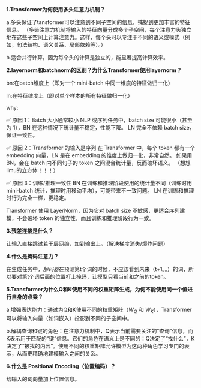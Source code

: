 **1.Transformer为何使用多头注意力机制？**

a.多头保证了tansformer可以注意到不同子空间的信息，捕捉到更加丰富的特征信息。
（多头注意力机制将输入的特征向量分成多个子空间，每个注意力头独立地在这些子空间上计算注意力。这样，每个头可以专注于不同的语义或模式（例如，句法结构、语义关系、局部依赖等）。）

b.适合并行计算，因为每个头的计算是独立的，能显著提高计算效率。

**2.layernorm和batchnorm的区别？为什么Transformer使用layernorm？**

bn:在batch维度上（即对一个 mini-batch 中同一维度的特征做归一化）

ln:在特征维度上（即对单个样本的所有特征做归一化）

why: 

✅ 原因 1：Batch 大小通常较小
NLP 或序列任务中，batch size 可能很小（甚至为 1），BN 在这种情况下统计量不稳定，性能下降。
LN 完全不依赖 batch size，保证一致性。

✅ 原因 2：Transformer 的输入是序列
在 Transformer 中，每个 token 都有一个 embedding 向量，LN 是在 embedding 的维度上做归一化，非常自然。
如果用 BN，会在 batch 内不同句子的 token 之间混合统计量，反而破坏语义。
（想想limu的立方体！！！）

✅ 原因 3：训练/推理一致性
BN 在训练和推理阶段使用的统计量不同（训练时用 mini-batch 统计，推理时用移动平均），可能带来不一致问题。
LN 在训练和推理时行为完全一样，更稳定。

Transformer 使用 LayerNorm，因为它对 batch size 不敏感，更适合序列建模，不会破坏 token 的独立性，而且训练和推理阶段行为一致。

**3.残差连接是什么？**

让输入直接跳过若干层网络，加到输出上。（解决梯度消失/爆炸问题）

**4.什么是掩码注意力？**

在生成任务中，*解码器*在预测第t个词的时候，不应该看到未来（t+1。。）的词，所以要对第t个词后面的位置打上掩码，让模型只看当前和之前的token。

**5.Transformer为什么Q和K使用不同的权重矩阵生成，为何不能使用同一个值进行自身的点乘？**

a.增强表达能力：通过为Q和K使用不同的权重矩阵（$W_Q$ 和 $W_K$），Transformer可以将输入向量（如词嵌入）投影到不同的子空间中。

b.解耦查询和键的角色：在注意力机制中，Q表示当前需要关注的“查询”信息，而K表示用于匹配的“键”信息。它们的角色在语义上是不同的：Q决定了“找什么”，K决定了“被找的内容”。使用不同的权重矩阵允许模型为这两种角色学习专门的表示，从而更精确地建模输入之间的关系。

**6.什么是 Positional Encoding（位置编码）？**

给输入的词向量加上位置信息。

